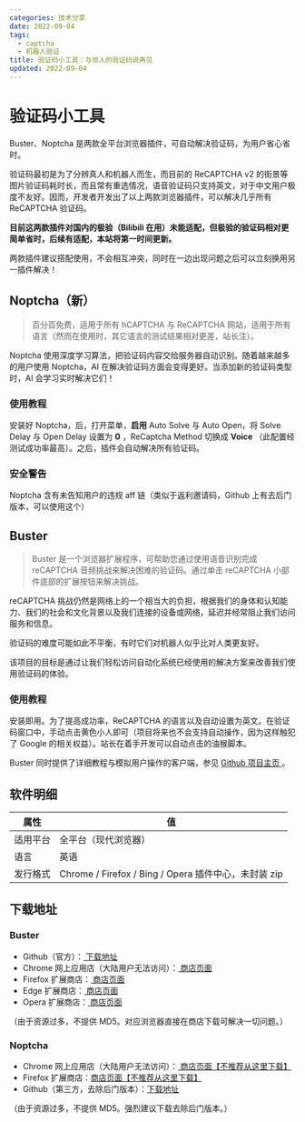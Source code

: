 ```yaml
---
categories: 技术分享
date: 2022-09-04
tags:
  - captcha
  - 机器人验证
title: 验证码小工具：与烦人的验证码说再见
updated: 2022-09-04
---
```

# 验证码小工具

Buster、Noptcha 是两款全平台浏览器插件，可自动解决验证码，为用户省心省时。

验证码最初是为了分辨真人和机器人而生，而目前的 ReCAPTCHA v2 的街景等图片验证码耗时长，而且常有重选情况，语音验证码只支持英文，对于中文用户极度不友好。因而，开发者开发出了以上两款浏览器插件，可以解决几乎所有 ReCAPTCHA 验证码。

<!-- more -->

**目前这两款插件对国内的极验（Bilibili 在用）未能适配，但极验的验证码相对更简单省时，后续有适配，本站将第一时间更新。**

两款插件建议搭配使用，不会相互冲突，同时在一边出现问题之后可以立刻换用另一插件解决！

## Noptcha（新）

> 百分百免费，适用于所有 hCAPTCHA 与 ReCAPTCHA 网站，适用于所有语言（然而在使用时，其它语言的测试结果相对更差，站长注）。

Noptcha 使用深度学习算法，把验证码内容交给服务器自动识别。随着越来越多的用户使用 Noptcha，AI 在解决验证码方面会变得更好。当添加新的验证码类型时，AI 会学习实时解决它们！

### 使用教程

安装好 Noptcha，后，打开菜单，**启用** Auto Solve 与 Auto Open，将 Solve Delay 与 Open Delay 设置为  **0** ，ReCaptcha Method 切换成  **Voice** （此配置经测试成功率最高）。之后，插件会自动解决所有验证码。

### 安全警告

Noptcha 含有未告知用户的违规 aff 链（类似于返利邀请码，Github 上有去后门版本，可以使用这个）

## Buster

> Buster 是一个浏览器扩展程序，可帮助您通过使用语音识别完成 reCAPTCHA 音频挑战来解决困难的验证码。通过单击 reCAPTCHA 小部件底部的扩展按钮来解决挑战。

reCAPTCHA 挑战仍然是网络上的一个相当大的负担，根据我们的身体和认知能力、我们的社会和文化背景以及我们连接的设备或网络，延迟并经常阻止我们访问服务和信息。

验证码的难度可能如此不平衡，有时它们对机器人似乎比对人类更友好。

该项目的目标是通过让我们轻松访问自动化系统已经使用的解决方案来改善我们使用验证码的体验。

### 使用教程

安装即用。为了提高成功率，ReCAPTCHA 的语言以及自动设置为英文。在验证码窗口中，手动点击黄色小人即可（项目将来也不会支持自动操作，因为这样触犯了 Google 的相关权益）。站长在着手开发可以自动点击的油猴脚本。

Buster 同时提供了详细教程与模拟用户操作的客户端，参见 [Github 项目主页 ](https://github.com/dessant/buster)。

## 软件明细


| 属性     | 值                                                   |
| -------- | ---------------------------------------------------- |
| 适用平台 | 全平台（现代浏览器）                                 |
| 语言     | 英语                                                 |
| 发行格式 | Chrome / Firefox / Bing / Opera 插件中心，未封装 zip |

## 下载地址

### Buster

* Github（官方）：[ 下载地址](https://github.com/dessant/buster/releases/)
* Chrome 网上应用店（大陆用户无法访问）：[ 商店页面](https://chrome.google.com/webstore/detail/mpbjkejclgfgadiemmefgebjfooflfhl)
* Firefox 扩展商店：[ 商店页面](https://addons.mozilla.org/en-US/firefox/addon/buster-captcha-solver/)
* Edge 扩展商店：[ 商店页面](https://microsoftedge.microsoft.com/addons/detail/admkpobhocmdideidcndkfaeffadipkc)
* Opera 扩展商店：[ 商店页面](https://addons.opera.com/en/extensions/details/buster-captcha-solver-for-humans/)

（由于资源过多，不提供 MD5。对应浏览器直接在商店下载可解决一切问题。）

### Noptcha

* Chrome 网上应用店（大陆用户无法访问）：[ 商店页面【不推荐从这里下载】](https://chrome.google.com/webstore/detail/dknlfmjaanfblgfdfebhijalfmhmjjjo)
* Firefox 扩展商店：[商店页面【不推荐从这里下载】](https://addons.mozilla.org/zh-CN/firefox/addon/noptcha/)
* Github（第三方，去除后门版本）：[下载地址](https://github.com/Sqaaakoi/noptcha-patch/releases/)

（由于资源过多，不提供 MD5。强烈建议下载去除后门版本。）
